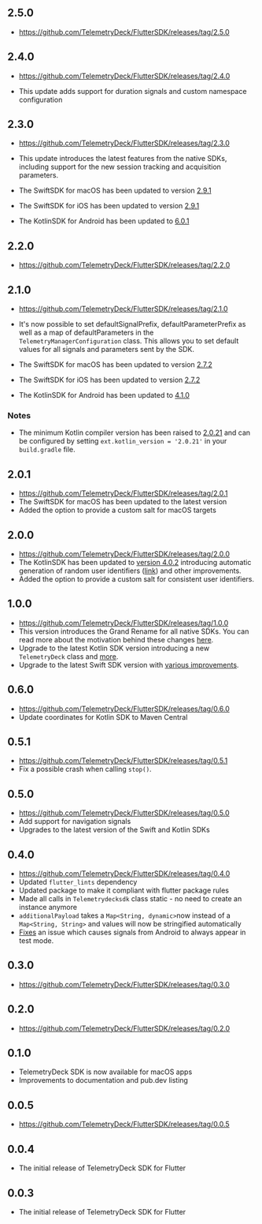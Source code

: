 ## 2.5.0

- https://github.com/TelemetryDeck/FlutterSDK/releases/tag/2.5.0


## 2.4.0

- https://github.com/TelemetryDeck/FlutterSDK/releases/tag/2.4.0

- This update adds support for duration signals and custom namespace configuration

## 2.3.0

- https://github.com/TelemetryDeck/FlutterSDK/releases/tag/2.3.0

- This update introduces the latest features from the native SDKs, including support for the new session tracking and acquisition parameters.

- The SwiftSDK for macOS has been updated to version [2.9.1](https://github.com/TelemetryDeck/SwiftSDK/releases/tag/2.9.1)
- The SwiftSDK for iOS has been updated to version [2.9.1](https://github.com/TelemetryDeck/SwiftSDK/releases/tag/2.9.1)
- The KotlinSDK for Android has been updated to [6.0.1](https://github.com/TelemetryDeck/KotlinSDK/releases/tag/6.0.1)

## 2.2.0

- https://github.com/TelemetryDeck/FlutterSDK/releases/tag/2.2.0

## 2.1.0

- https://github.com/TelemetryDeck/FlutterSDK/releases/tag/2.1.0

- It's now possible to set defaultSignalPrefix, defaultParameterPrefix as well as a map of defaultParameters in the `TelemetryManagerConfiguration` class. This allows you to set default values for all signals and parameters sent by the SDK.

- The SwiftSDK for macOS has been updated to version [2.7.2](https://github.com/TelemetryDeck/SwiftSDK/releases/tag/2.7.2)
- The SwiftSDK for iOS has been updated to version [2.7.2](https://github.com/TelemetryDeck/SwiftSDK/releases/tag/2.7.2)
- The KotlinSDK for Android has been updated to [4.1.0](https://github.com/TelemetryDeck/KotlinSDK/releases/tag/4.1.0)

### Notes

- The minimum Kotlin compiler version has been raised to [2.0.21](https://kotlinlang.org/docs/releases.html#release-details) and can be configured by setting `ext.kotlin_version = '2.0.21'` in your `build.gradle` file.

## 2.0.1

- https://github.com/TelemetryDeck/FlutterSDK/releases/tag/2.0.1
- The SwiftSDK for macOS has been updated to the latest version
- Added the option to provide a custom salt for macOS targets

## 2.0.0

- https://github.com/TelemetryDeck/FlutterSDK/releases/tag/2.0.0
- The KotlinSDK has been updated to [version 4.0.2](https://github.com/TelemetryDeck/KotlinSDK/releases/tag/4.0.2) introducing automatic generation of random user identifiers ([link](https://github.com/TelemetryDeck/KotlinSDK/issues/14)) and other improvements.
- Added the option to provide a custom salt for consistent user identifiers.

## 1.0.0

- https://github.com/TelemetryDeck/FlutterSDK/releases/tag/1.0.0
- This version introduces the Grand Rename for all native SDKs. You can read more about the motivation behind these changes [here](https://telemetrydeck.com/docs/articles/grand-rename/).
- Upgrade to the latest Kotlin SDK version introducing a new `TelemetryDeck` class and [more](https://github.com/TelemetryDeck/KotlinSDK/releases/tag/3.0.3).
- Upgrade to the latest Swift SDK version with [various improvements](https://github.com/TelemetryDeck/SwiftSDK/compare/2.2.4...2.6.1).

## 0.6.0

- https://github.com/TelemetryDeck/FlutterSDK/releases/tag/0.6.0
- Update coordinates for Kotlin SDK to Maven Central

## 0.5.1

- https://github.com/TelemetryDeck/FlutterSDK/releases/tag/0.5.1
- Fix a possible crash when calling `stop()`.

## 0.5.0

- https://github.com/TelemetryDeck/FlutterSDK/releases/tag/0.5.0
- Add support for navigation signals
- Upgrades to the latest version of the Swift and Kotlin SDKs

## 0.4.0

- https://github.com/TelemetryDeck/FlutterSDK/releases/tag/0.4.0
- Updated `flutter_lints` dependency
- Updated package to make it compliant with flutter package rules
- Made all calls in `Telemetrydecksdk` class static - no need to create an instance anymore
- `additionalPayload` takes a `Map<String, dynamic>`now instead of a `Map<String, String>` and values will now be stringified automatically
- [Fixes](https://github.com/TelemetryDeck/KotlinSDK/pull/27) an issue which causes signals from Android to always appear in test mode.

## 0.3.0

- https://github.com/TelemetryDeck/FlutterSDK/releases/tag/0.3.0

## 0.2.0

- https://github.com/TelemetryDeck/FlutterSDK/releases/tag/0.2.0

## 0.1.0

- TelemetryDeck SDK is now available for macOS apps
- Improvements to documentation and pub.dev listing

## 0.0.5

- https://github.com/TelemetryDeck/FlutterSDK/releases/tag/0.0.5

## 0.0.4

- The initial release of TelemetryDeck SDK for Flutter

## 0.0.3

- The initial release of TelemetryDeck SDK for Flutter
